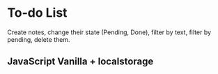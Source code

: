# To-do List
Create notes, change their state (Pending, Done), filter by text, filter by pending, delete them.

## JavaScript Vanilla + localstorage